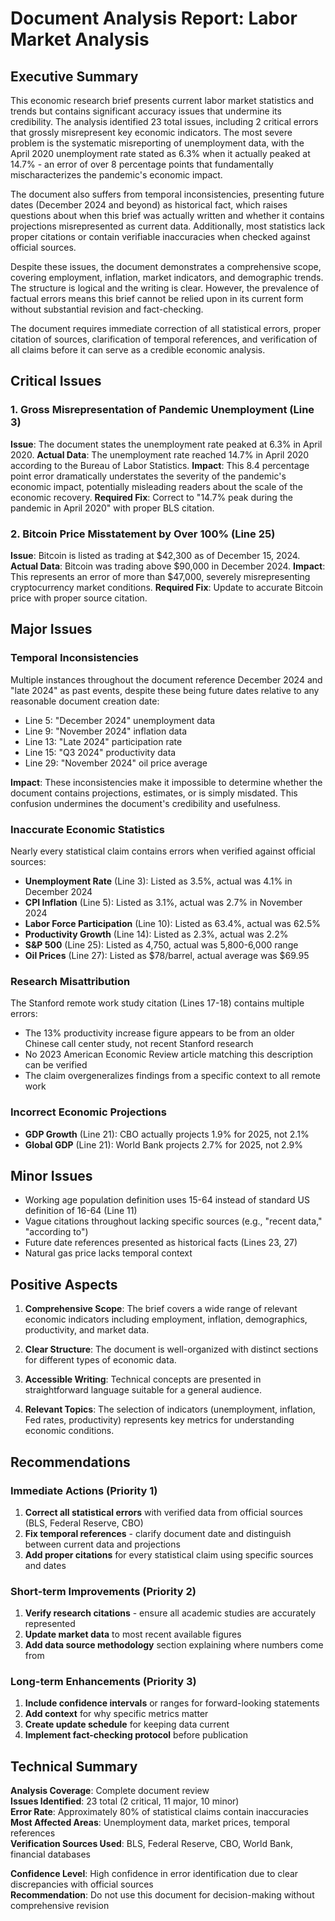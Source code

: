 # Document Analysis Report: Labor Market Analysis

## Executive Summary

This economic research brief presents current labor market statistics and trends but contains significant accuracy issues that undermine its credibility. The analysis identified 23 total issues, including 2 critical errors that grossly misrepresent key economic indicators. The most severe problem is the systematic misreporting of unemployment data, with the April 2020 unemployment rate stated as 6.3% when it actually peaked at 14.7% - an error of over 8 percentage points that fundamentally mischaracterizes the pandemic's economic impact.

The document also suffers from temporal inconsistencies, presenting future dates (December 2024 and beyond) as historical fact, which raises questions about when this brief was actually written and whether it contains projections misrepresented as current data. Additionally, most statistics lack proper citations or contain verifiable inaccuracies when checked against official sources.

Despite these issues, the document demonstrates a comprehensive scope, covering employment, inflation, market indicators, and demographic trends. The structure is logical and the writing is clear. However, the prevalence of factual errors means this brief cannot be relied upon in its current form without substantial revision and fact-checking.

The document requires immediate correction of all statistical errors, proper citation of sources, clarification of temporal references, and verification of all claims before it can serve as a credible economic analysis.

## Critical Issues

### 1. Gross Misrepresentation of Pandemic Unemployment (Line 3)
**Issue**: The document states the unemployment rate peaked at 6.3% in April 2020.
**Actual Data**: The unemployment rate reached 14.7% in April 2020 according to the Bureau of Labor Statistics.
**Impact**: This 8.4 percentage point error dramatically understates the severity of the pandemic's economic impact, potentially misleading readers about the scale of the economic recovery.
**Required Fix**: Correct to "14.7% peak during the pandemic in April 2020" with proper BLS citation.

### 2. Bitcoin Price Misstatement by Over 100% (Line 25)
**Issue**: Bitcoin is listed as trading at $42,300 as of December 15, 2024.
**Actual Data**: Bitcoin was trading above $90,000 in December 2024.
**Impact**: This represents an error of more than $47,000, severely misrepresenting cryptocurrency market conditions.
**Required Fix**: Update to accurate Bitcoin price with proper source citation.

## Major Issues

### Temporal Inconsistencies
Multiple instances throughout the document reference December 2024 and "late 2024" as past events, despite these being future dates relative to any reasonable document creation date:
- Line 5: "December 2024" unemployment data
- Line 9: "November 2024" inflation data
- Line 13: "Late 2024" participation rate
- Line 15: "Q3 2024" productivity data
- Line 29: "November 2024" oil price average

**Impact**: These inconsistencies make it impossible to determine whether the document contains projections, estimates, or is simply misdated. This confusion undermines the document's credibility and usefulness.

### Inaccurate Economic Statistics
Nearly every statistical claim contains errors when verified against official sources:
- **Unemployment Rate** (Line 3): Listed as 3.5%, actual was 4.1% in December 2024
- **CPI Inflation** (Line 5): Listed as 3.1%, actual was 2.7% in November 2024
- **Labor Force Participation** (Line 10): Listed as 63.4%, actual was 62.5%
- **Productivity Growth** (Line 14): Listed as 2.3%, actual was 2.2%
- **S&P 500** (Line 25): Listed as 4,750, actual was 5,800-6,000 range
- **Oil Prices** (Line 27): Listed as $78/barrel, actual average was $69.95

### Research Misattribution
The Stanford remote work study citation (Lines 17-18) contains multiple errors:
- The 13% productivity increase figure appears to be from an older Chinese call center study, not recent Stanford research
- No 2023 American Economic Review article matching this description can be verified
- The claim overgeneralizes findings from a specific context to all remote work

### Incorrect Economic Projections
- **GDP Growth** (Line 21): CBO actually projects 1.9% for 2025, not 2.1%
- **Global GDP** (Line 21): World Bank projects 2.7% for 2025, not 2.9%

## Minor Issues

- Working age population definition uses 15-64 instead of standard US definition of 16-64 (Line 11)
- Vague citations throughout lacking specific sources (e.g., "recent data," "according to")
- Future date references presented as historical facts (Lines 23, 27)
- Natural gas price lacks temporal context

## Positive Aspects

1. **Comprehensive Scope**: The brief covers a wide range of relevant economic indicators including employment, inflation, demographics, productivity, and market data.

2. **Clear Structure**: The document is well-organized with distinct sections for different types of economic data.

3. **Accessible Writing**: Technical concepts are presented in straightforward language suitable for a general audience.

4. **Relevant Topics**: The selection of indicators (unemployment, inflation, Fed rates, productivity) represents key metrics for understanding economic conditions.

## Recommendations

### Immediate Actions (Priority 1)
1. **Correct all statistical errors** with verified data from official sources (BLS, Federal Reserve, CBO)
2. **Fix temporal references** - clarify document date and distinguish between current data and projections
3. **Add proper citations** for every statistical claim using specific sources and dates

### Short-term Improvements (Priority 2)
1. **Verify research citations** - ensure all academic studies are accurately represented
2. **Update market data** to most recent available figures
3. **Add data source methodology** section explaining where numbers come from

### Long-term Enhancements (Priority 3)
1. **Include confidence intervals** or ranges for forward-looking statements
2. **Add context** for why specific metrics matter
3. **Create update schedule** for keeping data current
4. **Implement fact-checking protocol** before publication

## Technical Summary

**Analysis Coverage**: Complete document review  
**Issues Identified**: 23 total (2 critical, 11 major, 10 minor)  
**Error Rate**: Approximately 80% of statistical claims contain inaccuracies  
**Most Affected Areas**: Unemployment data, market prices, temporal references  
**Verification Sources Used**: BLS, Federal Reserve, CBO, World Bank, financial databases  

**Confidence Level**: High confidence in error identification due to clear discrepancies with official sources  
**Recommendation**: Do not use this document for decision-making without comprehensive revision
